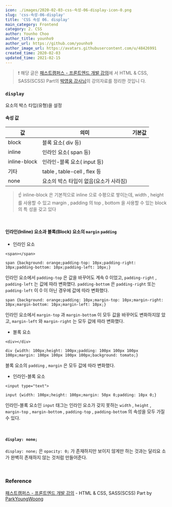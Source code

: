```yaml
---
icon: ./images/2020-02-03-css-속성-06-display-icon-0.png
slug: 'css-속성-06-display'
title: 'CSS 속성 06. display'
main_category: Frontend
category: 2. CSS
author: Younho Choo
author_title: younho9
author_url: https://github.com/younho9
author_image_url: https://avatars.githubusercontent.com/u/48426991
created_time: 2020-02-03
updated_time: 2021-02-15
---
```


> ❗️ 해당 글은
> [패스트캠퍼스 - 프론트엔드 개발 강의](https://www.fastcampus.co.kr/dev_online_react/)에
> 서 HTML & CSS, SASS(SCSS) Part의
> [박영웅 강사님](https://github.com/ParkYoungWoong)의 강의자료를 정리한 것입니
> 다.

### `display`

요소의 박스 타입(유형)을 설정

#### 속성 값

| 값           | 의미                                   | 기본값 |
| ------------ | -------------------------------------- | ------ |
| block        | 블록 요소( div 등)                     |        |
| inline       | 인라인 요소( span 등)                  |        |
| inline-block | 인라인-블록 요소( input 등)            |        |
| 기타         | table , table-cell , flex 등           |        |
| none         | 요소의 박스 타입이 없음(요소가 사라짐) |        |

> ☝️ inline-block 은 기본적으로 inline 으로 수평으로 쌓이는데, width , height 를
> 사용할 수 있고 margin , padding 의 top , bottom 을 사용할 수 있는 block 의 특
> 성을 갖고 있다

<br />

#### 인라인(Inline) 요소과 블록(Block) 요소의 `margin` `padding`

- 인라인 요소

```plain text
<span></span>
```

```plain text
span {background: orange;padding-top: 10px;padding-right: 10px;padding-bottom: 10px;padding-left: 10px;}
```

인라인 요소에서 `padding-top` 은 값을 바꾸어도 계속 0 이었고, `padding-right` ,
`padding-left` 는 값에 따라 변화했다. `padding-bottom` 은 `padding-right` 또는
`padding-left` 이 0 이 아닌 경우에 값에 따라 변화했다.

```plain text
span {background: orange;padding: 10px;margin-top: 10px;margin-right: 10px;margin-bottom: 10px;margin-left: 10px;}
```

인라인 요소에서 `margin-top` 과 `margin-bottom` 이 모두 값을 바꾸어도 변화하지않
았고, `margin-left` 와 `margin-right` 는 모두 값에 따라 변화했다.

- 블록 요소

```plain text
<div></div>
```

```plain text
div {width: 100px;height: 100px;padding: 100px 100px 100px 100px;margin: 100px 100px 100px 100px;background: tomato;}
```

블록 요소의 `padding` , `margin` 은 모두 값에 따라 변화했다.

- 인라인-블록 요소

```plain text
<input type="text">
```

```plain text
input {width: 100px;height: 100px;margin: 50px 0;padding: 10px 0;}
```

인라인-블록 요소인 `input` 태그는 인라인 요소가 갖지 못하는 `width` , `height` ,
`margin-top` , `margin-bottom` , `padding-top` , `padding-bottom` 의 속성을 모두
가질 수 있다.

<br />

#### `display: none;`

`display: none;` 은 `opacity: 0;` 가 존재하지만 보이지 않게만 하는 것과는 달리요
소가 완벽히 존재하지 않는 것처럼 만들어준다.

<br />

### Reference

[패스트캠퍼스 - 프론트엔드 개발 강의](https://www.fastcampus.co.kr/dev_online_react/) -
HTML & CSS, SASS(SCSS) Part by
[ParkYoungWoong](https://github.com/ParkYoungWoong)
